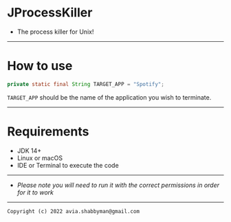 # JProcessKiller
- The process killer for Unix!
---------------------

# How to use

```java
private static final String TARGET_APP = "Spotify";
```
`TARGET_APP` should be the name of the application you wish to terminate.

---------------------

# Requirements

- JDK 14+
- Linux or macOS
- IDE or Terminal to execute the code


---------------------

- *Please note you will need to run it with the correct permissions in order for it to work*

---------------------

`Copyright (c) 2022 avia.shabbyman@gmail.com`
